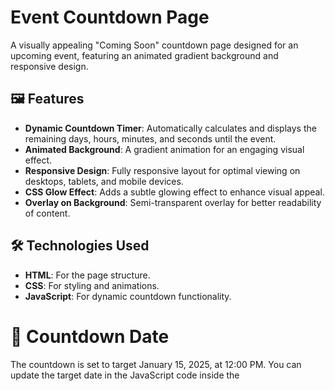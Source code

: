 # Event Countdown Page

A visually appealing "Coming Soon" countdown page designed for an upcoming event, featuring an animated gradient background and responsive design. 

## 🖼️ Features

- **Dynamic Countdown Timer**: Automatically calculates and displays the remaining days, hours, minutes, and seconds until the event.
- **Animated Background**: A gradient animation for an engaging visual effect.
- **Responsive Design**: Fully responsive layout for optimal viewing on desktops, tablets, and mobile devices.
- **CSS Glow Effect**: Adds a subtle glowing effect to enhance visual appeal.
- **Overlay on Background**: Semi-transparent overlay for better readability of content.

## 🛠️ Technologies Used

- **HTML**: For the page structure.
- **CSS**: For styling and animations.
- **JavaScript**: For dynamic countdown functionality.

# 📅 Countdown Date
The countdown is set to target January 15, 2025, at 12:00 PM. You can update the target date in the JavaScript code inside the <script> tag:
`const targetDate = new Date("2027-01-15T12:00:00").getTime();`

## 🖼️ Screenshots
![Desktop View](Screenshot.png)
